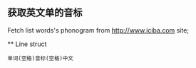 获取英文单的音标
---
Fetch list words's phonogram from http://www.iciba.com site;

** Line struct

    单词(空格)音标(空格)中文
